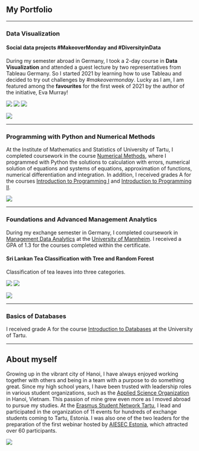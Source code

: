 ## My Portfolio

--- 

### Data Visualization

#### Social data projects #MakeoverMonday and #DiversityinData
During my semester abroad in Germany, I took a 2-day course in **Data Visualization** and attended a guest lecture by two representatives from Tableau Germany. So I started 2021 by learning how to use Tableau and decided to try out challenges by _#makeovermonday_. Lucky as I am, I am featured among the **favourites** for the first week of 2021 by the author of the initiative, Eva Murray!

[![](https://img.shields.io/badge/Twitter-View_Twitter_profile-color?logo=Twitter)](https://twitter.com/ZoeTran01)
[![](https://img.shields.io/badge/Tableau-View_Tableau_public_profile-color?logo=Tableau)](https://public.tableau.com/profile/diep.tran.ngoc#!/)
[![](https://img.shields.io/badge/Youtube-View_Eva_Murray_comment-color?logo=Youtube)](https://youtu.be/qAenJZrvQ70?t=635)

![](https://user-images.githubusercontent.com/59410249/104128124-032d4480-5366-11eb-9654-d107b10de8ed.png)

---

### Programming with Python and Numerical Methods
At the Institute of Mathematics and Statistics of University of Tartu, I completed coursework in the course [Numerical Methods](https://ois2.ut.ee/#/courses/MTMM.00.005/details), where I programmed with Python the solutions to calculation with errors, numerical solution of equations and systems of equations, approximation of functions, numerical differentiation and integration. In addition, I received grades A for the courses [Introduction to Programming I](https://ois2.ut.ee/#/courses/MTAT.03.236/details) and [Introduction to Programming II](https://ois2.ut.ee/#/courses/MTAT.03.256/details). 

![](https://user-images.githubusercontent.com/59410249/104128125-045e7180-5366-11eb-9323-37577519aaf0.png)

---

### Foundations and Advanced Management Analytics
During my exchange semester in Germany, I completed coursework in [Management Data Analytics](https://www.mannheim-business-school.com/en/executive-education/open-courses/management-analytics-certificate/) at the [University of Mannheim](https://www.uni-mannheim.de/). I received a GPA of 1.3 for the courses completed within the certificate.

#### Sri Lankan Tea Classification with Tree and Random Forest
Classification of tea leaves into three categories.

[![](https://img.shields.io/badge/Slides-View_Management_Inferences-color?logo=Slides)](https://docs.google.com/presentation/d/1VFXGNgJ78ES0TEY4BiuB2hW1WEX1nwjHEDQahjgeiFE/edit?usp=sharing) [![](https://img.shields.io/badge/R-View_R_code-color?logo=R)](https://github.com/dieptn1610/data-analytics/blob/main/Sri%20Lankan_Tea_Case.R)

![](https://www.comunicaffe.com/wp-content/uploads/2015/02/green-tea-leaves-640x400.jpg)

---

### Basics of Databases

I received grade A for the course [Introduction to Databases](https://ois2.ut.ee/#/courses/MTAT.03.105/details) at the University of Tartu.

---

## About myself

Growing up in the vibrant city of Hanoi, I have always enjoyed working together with others and being in a team with a purpose to do something great. Since my high school years, I have been trusted with leadership roles in various student organizations, such as the [Applied Science Organization](https://www.facebook.com/aso.csp) in Hanoi, Vietnam. This passion of mine grew even more as I moved abroad to pursue my studies. At the [Erasmus Student Network Tartu](https://www.facebook.com/ESNTartuPage), I lead and participated in the organization of 11 events for hundreds of exchange students coming to Tartu, Estonia. I was also one of the two leaders for the preparation of the first webinar hosted by [AIESEC Estonia](https://www.aiesec.ee), which attracted over 60 participants. 

![](https://user-images.githubusercontent.com/59410249/104128750-99af3500-5369-11eb-8acc-cfbcf94d1dcb.png)

